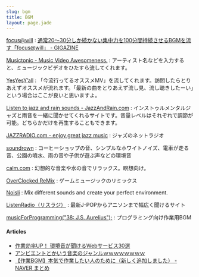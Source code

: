 ```yaml
---
slug: bgm
title: BGM
layout: page.jade
---
```


[focus@will](https://www.focusatwill.com/music/#player)
: [通常20～30分しか続かない集中力を100分間持続させるBGMを流す「focus@will」 - GIGAZINE](http://gigazine.net/news/20130731-working-music-bgm/)

[Musictonic - Music Video Awesomeness.](http://musictonic.com/)
: アーティスト名などを入力すると、ミュージックビデオをひたすら流してくれます。

[YesYesY’all](http://yesyesyall.org/)
: 「今流行ってるオススメMV」を流してくれます。訪問したらとりあえずオススメが流れます。「最新の曲をとりあえず流し見、流し聴きしたーい」という場合はここが良いと思いますよ。

[Listen to jazz and rain sounds - JazzAndRain.com](http://www.jazzandrain.com/)
: インストゥルメンタルジャズと雨音を一緒に聞かせてくれるサイトです。音量レベルはそれぞれで調節が可能。どちらかだけを再生することもできます。

[JAZZRADIO.com - enjoy great jazz music](http://www.jazzradio.com/)
: ジャズのネットラジオ

[soundrown](http://soundrown.com/)
: コーヒーショップの音、シンプルなホワイトノイズ、電車が走る音、公園の噴水、雨の音や子供が遊ぶ声などの環境音

[calm.com](http://www.calm.com/)
: 幻想的な音楽や水の音でリラックス。瞑想向け。

[OverClocked ReMix](http://ocremix.org/)
: ゲームミュージックのリミックス

[Noisli](http://www.noisli.com/)
: Mix different sounds and create your perfect environment.

[ListenRadio（リスラジ）](http://listenradio.jp/)
: 最新J-POPからアニソンまで幅広く聞けるサイト

[musicForProgramming("38: J.S. Aurelius");](http://musicforprogramming.net/)
: プログラミング向け作業用BGM

#### Articles
- [作業効率UP！ 環境音が聞けるWebサービス30選](http://yuma-z.com/blog/2014/04/ambient_sound/)
- [アンビエントとかいう音楽のジャンルｗｗｗｗｗｗｗｗ](http://alfalfalfa.com/archives/7657883.html)
- [【作業BGM】本気で作業したい人のために（新しく追加しました） - NAVER まとめ](http://matome.naver.jp/odai/2133596327777856401)
